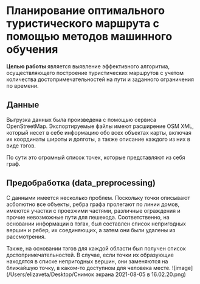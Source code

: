# Планирование оптимального туристического маршрута с помощью методов машинного обучения
**Целью работы** является выявление эффективного алгоритма, осуществляющего построение туристических маршрутов с учетом количества достопримечательностей на пути и заданного ограничения по времени.
## Данные
Выгрузка данных была произведена с помощью сервиса OpenStreetMap. Экспортируемые файлы имеют расширение OSM XML, который несет в себе информацию обо всех объектах карты, включая их координаты широты и долготы, а также описание каждого из них в виде тэгов.  

По сути это огромный список точек, которые представляют из себя граф.
## Предобработка (data_preprocessing)
С данными имеется несколько проблем. Поскольку точки описывают асболютно все объекты, ребра графа пролегают по линии домов, имеются участки с проезжими частями, различные ограждения и прочие невозможные пути для пешехода. Соответственно, на основании информации в тэгах, был составлен список непригодных вершин и ребер, их соединяющих, а затем они были удалены из рассмотрения.  

Также, на основании тэгов для каждой области был получен список достопримечательностей. В случае, если точки их образующие находятся в списке непригодных вершин, они заменяются на ближайшую точку, в каком-то доступном для человека месте.
![image](/Users/elizaveta/Desktop/Снимок экрана 2021-08-05 в 16.02.20.png)


